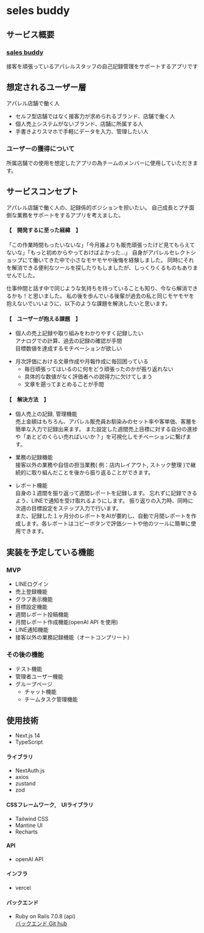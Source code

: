 # seles buddy

## サービス概要
### [sales buddy](https://www.sbuddy-apparel.com)
接客を頑張っているアパレルスタッフの自己記録管理をサポートするアプリです

## 想定されるユーザー層
アパレル店舗で働く人
- セルフ型店舗ではなく接客力が求められるブランド、店舗で働く人
- 個人売上システムがないブランド、店舗に所属する人
- 手書きよりスマホで手軽にデータを入力、管理したい人

### ユーザーの獲得について
所属店舗での使用を想定したアプリの為チームのメンバーに使用していただきます。

## サービスコンセプト
アパレル店舗で働く人の、記録係的ポジションを担いたい。
自己成長とプチ面倒な業務をサポートをするアプリを考えました。

#### 【　開発するに至った経緯　】
「この作業時間もったいないな」「今月誰よりも販売頑張ったけど見てもらえてないな」「もっと初めからやっておけばよかった...」
自身がアパレルセレクトショップにて働いてきた中で小さなモヤモヤや後悔を経験しました。
同時にそれを解消できる便利なツールを探したりもしましたが、しっくりくるものもありませんでした。

仕事仲間と話す中で同じような気持ちを持っていることも知り、今なら解消できるかも！と思いました。
私の後を歩んでいる後輩が過去の私と同じモヤモヤを抱えないでいいように、以下のような課題を解決したいと思います。

#### 【　ユーザーが抱える課題　】
* 個人の売上記録や取り組みをわかりやすく記録したい  
アナログでの計算、過去の記録の確認が手間   
目標数値を達成するモチベーションが欲しい
- 月次評価における文章作成や月報作成に毎回困っている
  - 毎日頑張ってはいるのに何をどう頑張ったのかが振り返れない
  - 具体的な数値がなく評価者への説得力に欠けてしまう
  - 文章を遡ってまとめることが手間
 
#### 【　解決方法　】
- 個人売上の記録, 管理機能  
売上金額はもちろん、アパレル販売員お馴染みのセット率や客単価、客層を簡単な入力で記録出来ます。
また設定した週間売上目標に対する自分の進捗や「あとどのくらい売ればいいか？」を可視化しモチベーションに繋げます。

- 業務の記録機能  
接客以外の業務や自信の担当業務( 例：店内レイアウト, ストック整理 )で継続的に取り組んだことを後から振り返ることができます。

- レポート機能  
自身の１週間を振り返って週間レポートを記録します。
忘れずに記録できるよう、LINEで通知を受け取れるようにします。
振り返りの入力時、同時に次週の目標設定をステップ入力で行います。  
また、記録した１ヶ月分のレポートをAIが要約し、自動で月間レポートを作成します。各レポートはコピーボタンで評価シートや他のツールに簡単に使用できます。

## 実装を予定している機能
### MVP
- LINEログイン
- 売上登録機能
- グラフ表示機能
- 目標設定機能
- 週間レポート投稿機能
- 月間レポート作成機能(openAI API を使用)
- LINE通知機能
- 接客以外の業務記録機能（オートコンプリート）

### その後の機能
- テスト機能
- 管理者ユーザー機能
- グループページ
  - チャット機能
  - チームタスク管理機能

## 使用技術
- Next.js 14
- TypeScript

#### ライブラリ
- NextAuth.js
- axios
- zustand
- zod

#### CSSフレームワーク,　UIライブラリ
- Tailwind CSS
- Mantine UI
- Recharts

#### API
- openAI API

#### インフラ
- vercel

#### バックエンド
- Ruby on Rails 7.0.8 (api)  
[バックエンド Git hub](https://github.com/eriplume/sales_buddy_backend)